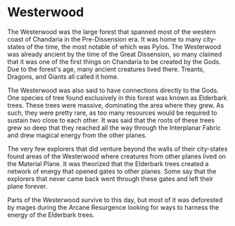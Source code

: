 # Westerwood
The Westerwood was the large forest that spanned most of the western coast of Chandaria in the Pre-Dissension era. It was home to many city-states of the time, the most notable of which was Pylos. The Westerwood was already ancient by the time of the Great Dissension, so many claimed that it was one of the first things on Chandaria to be created by the Gods. Due to the forest's age, many ancient creatures lived there. Treants, Dragons, and Giants all called it home.

The Westerwood was also said to have connections directly to the Gods. One species of tree found exclusively in this forest was known as Elderbark trees. These trees were massive, dominating the area where they grew. As such, they were pretty rare, as too many resources would be required to sustain two close to each other. It was said that the roots of these trees grew so deep that they reached all the way through the Interplanar Fabric and drew magical energy from the other planes.

The very few explorers that did venture beyond the walls of their city-states found areas of the Westerwood where creatures from other planes lived on the Material Plane. It was theorized that the Elderbark trees created a network of energy that opened gates to other planes. Some say that the explorers that never came back went through these gates and left their plane forever.

Parts of the Westerwood survive to this day, but most of it was deforested by mages during the Arcane Resurgence looking for ways to harness the energy of the Elderbark trees.